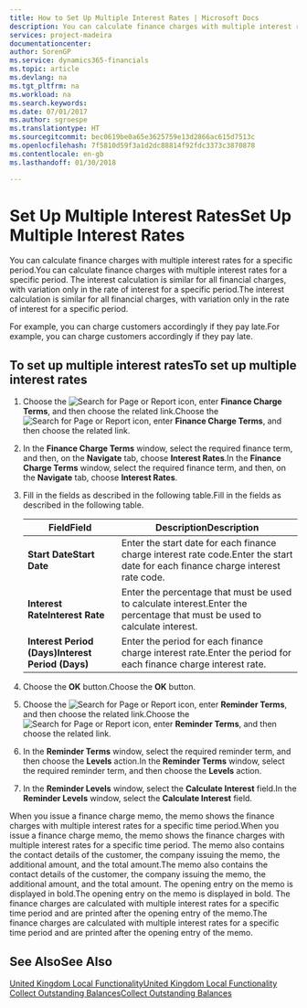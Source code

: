 ```yaml
---
title: How to Set Up Multiple Interest Rates | Microsoft Docs
description: You can calculate finance charges with multiple interest rates for a specific period. The interest calculation is similar for all financial charges, with variation only in the rate of interest for a specific period.
services: project-madeira
documentationcenter: 
author: SorenGP
ms.service: dynamics365-financials
ms.topic: article
ms.devlang: na
ms.tgt_pltfrm: na
ms.workload: na
ms.search.keywords: 
ms.date: 07/01/2017
ms.author: sgroespe
ms.translationtype: HT
ms.sourcegitcommit: bec0619be0a65e3625759e13d2866ac615d7513c
ms.openlocfilehash: 7f5810d59f3a1d2dc88814f92fdc3373c3870878
ms.contentlocale: en-gb
ms.lasthandoff: 01/30/2018

---
```

# <a name="set-up-multiple-interest-rates"></a><span data-ttu-id="93deb-104">Set Up Multiple Interest Rates</span><span class="sxs-lookup"><span data-stu-id="93deb-104">Set Up Multiple Interest Rates</span></span>
<span data-ttu-id="93deb-105">You can calculate finance charges with multiple interest rates for a specific period.</span><span class="sxs-lookup"><span data-stu-id="93deb-105">You can calculate finance charges with multiple interest rates for a specific period.</span></span> <span data-ttu-id="93deb-106">The interest calculation is similar for all financial charges, with variation only in the rate of interest for a specific period.</span><span class="sxs-lookup"><span data-stu-id="93deb-106">The interest calculation is similar for all financial charges, with variation only in the rate of interest for a specific period.</span></span>  

<span data-ttu-id="93deb-107">For example, you can charge customers accordingly if they pay late.</span><span class="sxs-lookup"><span data-stu-id="93deb-107">For example, you can charge customers accordingly if they pay late.</span></span>  

## <a name="to-set-up-multiple-interest-rates"></a><span data-ttu-id="93deb-108">To set up multiple interest rates</span><span class="sxs-lookup"><span data-stu-id="93deb-108">To set up multiple interest rates</span></span>  

1.  <span data-ttu-id="93deb-109">Choose the ![Search for Page or Report](../../media/ui-search/search_small.png "Search for Page or Report icon") icon, enter **Finance Charge Terms**, and then choose the related link.</span><span class="sxs-lookup"><span data-stu-id="93deb-109">Choose the ![Search for Page or Report](../../media/ui-search/search_small.png "Search for Page or Report icon") icon, enter **Finance Charge Terms**, and then choose the related link.</span></span>  
2.  <span data-ttu-id="93deb-110">In the **Finance Charge Terms** window, select the required finance term, and then, on the **Navigate** tab, choose **Interest Rates**.</span><span class="sxs-lookup"><span data-stu-id="93deb-110">In the **Finance Charge Terms** window, select the required finance term, and then, on the **Navigate** tab, choose **Interest Rates**.</span></span>  
3.  <span data-ttu-id="93deb-111">Fill in the fields as described in the following table.</span><span class="sxs-lookup"><span data-stu-id="93deb-111">Fill in the fields as described in the following table.</span></span>  

    |<span data-ttu-id="93deb-112">Field</span><span class="sxs-lookup"><span data-stu-id="93deb-112">Field</span></span>|<span data-ttu-id="93deb-113">Description</span><span class="sxs-lookup"><span data-stu-id="93deb-113">Description</span></span>|  
    |---------------------------------|---------------------------------------|  
    |<span data-ttu-id="93deb-114">**Start Date**</span><span class="sxs-lookup"><span data-stu-id="93deb-114">**Start Date**</span></span>|<span data-ttu-id="93deb-115">Enter the start date for each finance charge interest rate code.</span><span class="sxs-lookup"><span data-stu-id="93deb-115">Enter the start date for each finance charge interest rate code.</span></span>|  
    |<span data-ttu-id="93deb-116">**Interest Rate**</span><span class="sxs-lookup"><span data-stu-id="93deb-116">**Interest Rate**</span></span>|<span data-ttu-id="93deb-117">Enter the percentage that must be used to calculate interest.</span><span class="sxs-lookup"><span data-stu-id="93deb-117">Enter the percentage that must be used to calculate interest.</span></span>|  
    |<span data-ttu-id="93deb-118">**Interest Period (Days)**</span><span class="sxs-lookup"><span data-stu-id="93deb-118">**Interest Period (Days)**</span></span>|<span data-ttu-id="93deb-119">Enter the period for each finance charge interest rate.</span><span class="sxs-lookup"><span data-stu-id="93deb-119">Enter the period for each finance charge interest rate.</span></span>|  

4.  <span data-ttu-id="93deb-120">Choose the **OK** button.</span><span class="sxs-lookup"><span data-stu-id="93deb-120">Choose the **OK** button.</span></span>  
5.  <span data-ttu-id="93deb-121">Choose the ![Search for Page or Report](../../media/ui-search/search_small.png "Search for Page or Report icon") icon, enter **Reminder Terms**, and then choose the related link.</span><span class="sxs-lookup"><span data-stu-id="93deb-121">Choose the ![Search for Page or Report](../../media/ui-search/search_small.png "Search for Page or Report icon") icon, enter **Reminder Terms**, and then choose the related link.</span></span>  
6.  <span data-ttu-id="93deb-122">In the **Reminder Terms** window, select the required reminder term, and then choose the **Levels** action.</span><span class="sxs-lookup"><span data-stu-id="93deb-122">In the **Reminder Terms** window, select the required reminder term, and then choose the **Levels** action.</span></span>  
7.  <span data-ttu-id="93deb-123">In the **Reminder Levels** window, select the **Calculate Interest** field.</span><span class="sxs-lookup"><span data-stu-id="93deb-123">In the **Reminder Levels** window, select the **Calculate Interest** field.</span></span>  

 <span data-ttu-id="93deb-124">When you issue a finance charge memo, the memo shows the finance charges with multiple interest rates for a specific time period.</span><span class="sxs-lookup"><span data-stu-id="93deb-124">When you issue a finance charge memo, the memo shows the finance charges with multiple interest rates for a specific time period.</span></span> <span data-ttu-id="93deb-125">The memo also contains the contact details of the customer, the company issuing the memo, the additional amount, and the total amount.</span><span class="sxs-lookup"><span data-stu-id="93deb-125">The memo also contains the contact details of the customer, the company issuing the memo, the additional amount, and the total amount.</span></span> <span data-ttu-id="93deb-126">The opening entry on the memo is displayed in bold.</span><span class="sxs-lookup"><span data-stu-id="93deb-126">The opening entry on the memo is displayed in bold.</span></span> <span data-ttu-id="93deb-127">The finance charges are calculated with multiple interest rates for a specific time period and are printed after the opening entry of the memo.</span><span class="sxs-lookup"><span data-stu-id="93deb-127">The finance charges are calculated with multiple interest rates for a specific time period and are printed after the opening entry of the memo.</span></span>  

## <a name="see-also"></a><span data-ttu-id="93deb-128">See Also</span><span class="sxs-lookup"><span data-stu-id="93deb-128">See Also</span></span>  
[<span data-ttu-id="93deb-129">United Kingdom Local Functionality</span><span class="sxs-lookup"><span data-stu-id="93deb-129">United Kingdom Local Functionality</span></span>](united-kingdom-local-functionality.md)  
[<span data-ttu-id="93deb-130">Collect Outstanding Balances</span><span class="sxs-lookup"><span data-stu-id="93deb-130">Collect Outstanding Balances</span></span>](../../receivables-collect-outstanding-balances.md)   

